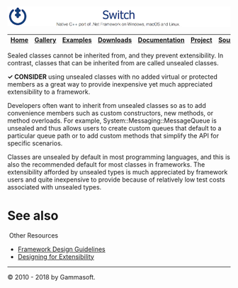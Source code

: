 ![Switch Header](Pictures/SwitchNativeC++port.png)

| [Home](Home.md) | [Gallery](Gallery.md) | [Examples](Examples.md) | [Downloads](Downloads.md) | [Documentation](Documentation.md) | [Project](https://sourceforge.net/projects/switchpro) | [Source](https://github.com/gammasoft71/switch) | [License](License.md) | [Contact](Contact.md) | [GAMMA Soft](https://gammasoft71.wixsite.com/gammasoft) |
|-----------------|-----------------------|-------------------------|-------------------------|-----------------------------------|-------------------------------------------------------|-------------------------------------------------|-----------------------|-----------------------|---------------------------------------------------------|

Sealed classes cannot be inherited from, and they prevent extensibility. In contrast, classes that can be inherited from are called unsealed classes.

**✓ CONSIDER** using unsealed classes with no added virtual or protected members as a great way to provide inexpensive yet much appreciated extensibility to a framework.

Developers often want to inherit from unsealed classes so as to add convenience members such as custom constructors, new methods, or method overloads. For example, System::Messaging::MessageQueue is unsealed and thus allows users to create custom queues that default to a particular queue path or to add custom methods that simplify the API for specific scenarios.

Classes are unsealed by default in most programming languages, and this is also the recommended default for most classes in frameworks.
The extensibility afforded by unsealed types is much appreciated by framework users and quite inexpensive to provide because of relatively low test costs associated with unsealed types.

# See also
​
Other Resources

* [Framework Design Guidelines](FrameworkDesignGuidelines.md)
* [Designing for Extensibility](DesigningForExtensibility.md)

______________________________________________________________________________________________

© 2010 - 2018 by Gammasoft.
